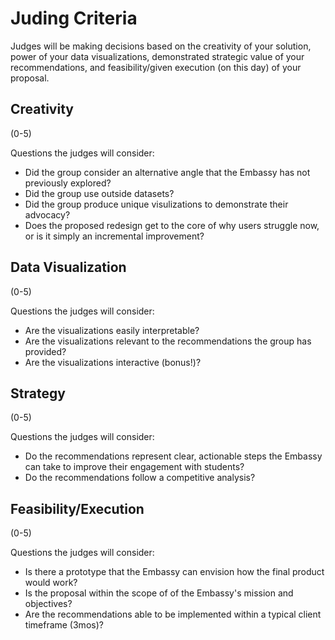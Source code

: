 # Juding Criteria


Judges will be making decisions based on the creativity of your solution, power of your data visualizations, demonstrated strategic value of your recommendations, and feasibility/given execution (on this day) of your proposal.


## Creativity

(0-5)

Questions the judges will consider:

- Did the group consider an alternative angle that the Embassy has not previously explored?
- Did the group use outside datasets?
- Did the group produce unique visulizations to demonstrate their advocacy?
- Does the proposed redesign get to the core of why users struggle now, or is it simply an incremental improvement?


## Data Visualization

(0-5)

Questions the judges will consider:

- Are the visualizations easily interpretable?
- Are the visualizations relevant to the recommendations the group has provided?
- Are the visualizations interactive (bonus!)?

## Strategy

(0-5)

Questions the judges will consider:

- Do the recommendations represent clear, actionable steps the Embassy can take to improve their engagement with students?
- Do the recommendations follow a competitive analysis?

## Feasibility/Execution

(0-5)

Questions the judges will consider:

- Is there a prototype that the Embassy can envision how the final product would work?
- Is the proposal within the scope of of the Embassy's mission and objectives?
- Are the recommendations able to be implemented within a typical client timeframe (3mos)?